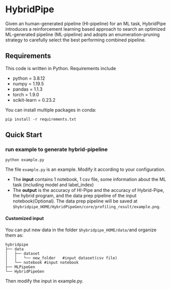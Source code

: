 # HybridPipe

Given an human-generated pipeline (HI-pipeline) for an ML task, HybridPipe introduces a reinforcement learning based approach to search an optimized  ML-generated pipeline (ML-pipeline) and adopts an enumeration-pruning strategy to carefully select the best performing combined pipeline.

## Requirements

This code is written in Python. Requirements include

- python = 3.8.12
- numpy = 1.19.5 
- pandas = 1.1.3
- torch = 1.9.0
- scikit-learn = 0.23.2

You can install multiple packages in conda:

```
pip install -r requirements.txt
```



## Quick Start

### run example to generate hybrid-pipeline

```
python example.py
```

The file `example.py` is an example. Modify it according to your configuration.

- The **input** contains 1 notebook, 1 csv file, some information about the ML task (including model and label_index)
- The **output** is  the accuracy of HI-Pipe and the accuracy of Hybrid-Pipe, the hybrid program, and the data prep pipeline of the input notebook(Optional).
  The data prep pipeline will be saved at `$hybridpipe_HOME/HybridPipeGen/core/profiling_result/example.png`.

#### Customized input

You can put new data in the folder `$hybridpipe_HOME/data/`and organize them as:

```
hybridpipe
├── data
│   ├── dataset 
│   │   └── new_folder   #input dataset(csv file)
│   └── notebook #input notebook
├── MLPipeGen
└── HybridPipeGen
```

Then modify the input in example.py.

